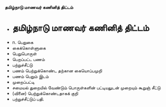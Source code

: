 **தமிழ்நாடு மாணவர் கணினித் திட்டம்**
- # தமிழ்நாடு மாணவர் கணினித் திட்டம்
- n. பெறுகை
- கைக்கொள்ளுகை
- பெறுபொருள்
- பெறப்பட்ட பணம்
- பற்றுச்சீட்டு
- பணம் பெற்றுக்கொண்ட தற்கான கையொப்பமுறி
- பணம் பெறும் இடம்
- முறைப்பட்டி
- சமையல் துறையில் வேண்டும் பொருள்களின் பட்டியலுடன் முறையும் கூறுஞ் சீட்டு
- (வினை) பெற்றுக்கொண்டதாகக் குறி
- பற்றுச்சீட்டுப் பதி.

